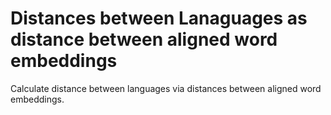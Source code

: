 # Distances between Lanaguages as distance between aligned word embeddings

Calculate distance between languages via distances between aligned word embeddings.
